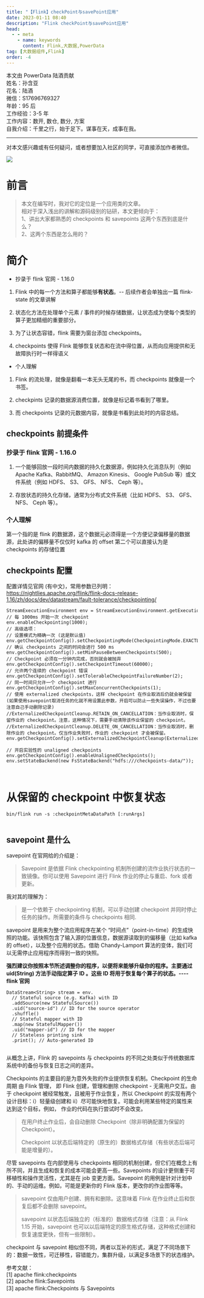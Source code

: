 ```yaml
---
title: "【Flink】checkPoint与savePoint应用"
date: 2023-01-11 08:40
description: "Flink checkPoint与savePoint应用"
head:
  - - meta
    - name: keywords
      content: Flink,大数据,PowerData
tag: [大数据组件,Flink]
order: -4
---
```


本文由 PowerData 陆酒贡献  
姓名：孙含亚  
花名：陆酒  
微信：S17696769327  
年龄：95 后  
工作经验：3-5 年  
工作内容：数开, 数仓, 数分, 方案  
自我介绍：千里之行，始于足下。谋事在天，成事在我。

* * *

对本文感兴趣或有任何疑问，或者想要加入社区的同学，可直接添加作者微信。

![](http://oss.powerdata.top/hub-image/16607724.png)

# 前言

> 本文在编写时，我对它的定位是一个应用类的文章。  
> 相对于深入浅出的讲解和源码级别的钻研，本文更倾向于：  
> 1、讲出大家都熟悉的 checkpoints 和 savepoints 这两个东西到底是什么？  
> 2、这两个东西是怎么用的？

# 简介
*   抄录于 flink 官网 - 1.16.0
    

1.  Flink 中的每一个方法和算子都能够**有状态**。-- 后续作者会单独出一篇 flink-state 的文章讲解
    
2.  状态化方法在处理单个元素 / 事件的时候存储数据，让状态成为使每个类型的算子更加精细的重要部分。
    
3.  为了让状态容错，flink 需要为窗台添加 checkpoints。
    
4.  checkpoints 使得 Flink 能够恢复状态和在流中得位置，从而向应用提供和无故障执行时一样得语义
    

*   个人理解
    

1.  Flink 的流处理，就像是翻看一本无头无尾的书，而 checkpoints 就像是一个书签。
    
2.  checkpints 记录的数据源消费位置，就像是标记着书看到了哪里。
    
3.  而 checkpoints 记录的元数据内容，就像是书看到此处时的内容总结。
    

## checkpoints 前提条件

### 抄录于 flink 官网 - 1.16.0

1.  一个能够回放一段时间内数据的持久化数据源，例如持久化消息队列（例如 Apache Kafka、RabbitMQ、 Amazon Kinesis、 Google PubSub 等）或文件系统（例如 HDFS、 S3、 GFS、 NFS、 Ceph 等）。
    
2.  存放状态的持久化存储，通常为分布式文件系统（比如 HDFS、 S3、 GFS、 NFS、 Ceph 等）。
    

### 个人理解

第一个指的是 flink 的数据源，这个数据元必须得是一个方便记录偏移量的数据源，此处讲的偏移量不仅仅时 kafka 的 offset 第二个可以直接认为是 checkpoints 的存储位置

## checkpoints 配置

配置详情见官网 (有中文)，常用参数已列明：https://nightlies.apache.org/flink/flink-docs-release-1.16/zh/docs/dev/datastream/fault-tolerance/checkpointing/

```
StreamExecutionEnvironment env = StreamExecutionEnvironment.getExecutionEnvironment();
// 每 1000ms 开始一次 checkpoint
env.enableCheckpointing(1000);
// 高级选项：
// 设置模式为精确一次 (这是默认值)
env.getCheckpointConfig().setCheckpointingMode(CheckpointingMode.EXACTLY_ONCE);
// 确认 checkpoints 之间的时间会进行 500 ms
env.getCheckpointConfig().setMinPauseBetweenCheckpoints(500);
// Checkpoint 必须在一分钟内完成，否则就会被抛弃
env.getCheckpointConfig().setCheckpointTimeout(60000);
// 允许两个连续的 checkpoint 错误
env.getCheckpointConfig().setTolerableCheckpointFailureNumber(2);
// 同一时间只允许一个 checkpoint 进行
env.getCheckpointConfig().setMaxConcurrentCheckpoints(1);
// 使用 externalized checkpoints，这样 checkpoint 在作业取消后仍就会被保留(如果使用savepoint取消任务的化就不用设置此参数，开启可以防止一些失误操作，不过也要注意自己手动删除记录)
//ExternalizedCheckpointCleanup.RETAIN_ON_CANCELLATION：当作业取消时，保留作业的 checkpoint。注意，这种情况下，需要手动清除该作业保留的 checkpoint。
//ExternalizedCheckpointCleanup.DELETE_ON_CANCELLATION：当作业取消时，删除作业的 checkpoint。仅当作业失败时，作业的 checkpoint 才会被保留。
env.getCheckpointConfig().setExternalizedCheckpointCleanup(ExternalizedCheckpointCleanup.RETAIN_ON_CANCELLATION);

// 开启实验性的 unaligned checkpoints
env.getCheckpointConfig().enableUnalignedCheckpoints();
env.setStateBackend(new FsStateBackend("hdfs:///checkpoints-data/"));



```

# 从保留的 checkpoint 中恢复状态

```
bin/flink run -s :checkpointMetaDataPath [:runArgs]


```

##  savepoint 是什么

savepoint 在官网给的介绍是：

> Savepoint 是依据 Flink checkpointing 机制所创建的流作业执行状态的一致镜像。你可以使用 Savepoint 进行 Flink 作业的停止与重启、fork 或者更新。

我对其的理解为：

> 是一个依赖于 checkpointing 机制，可以手动创建 checkpoint 并同时停止任务的操作。所需要的条件与 checkpoints 相同.

savepoint 是用来为整个流应用程序在某个 “时间点”（point-in-time）的生成快照的功能。该快照包含了输入源的位置信息，数据源读取到的偏移量（比如 kafka 的 offset），以及整个应用的状态。借助 Chandy-Lamport 算法的变体，我们可以无需停止应用程序而得到一致的快照。

**强烈建议你按照本节所述调整你的程序，以便将来能够升级你的程序。主要通过 uid(String) 方法手动指定算子 ID 。这些 ID 将用于恢复每个算子的状态。----flink 官网**

```
DataStream<String> stream = env.
  // Stateful source (e.g. Kafka) with ID
  .addSource(new StatefulSource())
  .uid("source-id") // ID for the source operator
  .shuffle()
  // Stateful mapper with ID
  .map(new StatefulMapper())
  .uid("mapper-id") // ID for the mapper
  // Stateless printing sink
  .print(); // Auto-generated ID


```

从概念上讲，Flink 的 savepoints 与 checkpoints 的不同之处类似于传统数据库系统中的备份与恢复日志之间的差异。

Checkpoints 的主要目的是为意外失败的作业提供恢复机制。Checkpoint 的生命周期 由 Flink 管理， 即 Flink 创建，管理和删除 checkpoint - 无需用户交互。由于 checkpoint 被经常触发，且被用于作业恢复，所以 Checkpoint 的实现有两个设计目标：i）轻量级创建和 ii）尽可能快地恢复。可能会利用某些特定的属性来达到这个目标，例如， 作业的代码在执行尝试时不会改变。

> 在用户终止作业后，会自动删除 Checkpoint（除非明确配置为保留的 Checkpoint）。
> 
> Checkpoint 以状态后端特定的（原生的）数据格式存储（有些状态后端可能是增量的）。

尽管 savepoints 在内部使用与 checkpoints 相同的机制创建，但它们在概念上有所不同，并且生成和恢复的成本可能会更高一些。Savepoints 的设计更侧重于可移植性和操作灵活性，尤其是在 job 变更方面。Savepoint 的用例是针对计划中的、手动的运维。例如，可能是更新你的 Flink 版本，更改你的作业图等等。

> savepoint 仅由用户创建、拥有和删除。这意味着 Flink 在作业终止后和恢复后都不会删除 savepoint。
> 
> savepoint 以状态后端独立的（标准的）数据格式存储（注意：从 Flink 1.15 开始，savepoint 也可以以后端特定的原生格式存储，这种格式创建和恢复速度更快，但有一些限制）。

checkpoint 与 savepoint 相似但不同，两者以互补的形式，满足了不同场景下的：数据一致性，可迁移性，容错能力，集群升级，以满足多场景下的状态维护。

参考文献：  
[1] apache flink:checkpoints  
[2] apache flink:Savepoints  
[3] apache flink:Checkpoints 与 Savepoints
